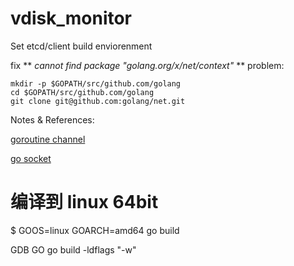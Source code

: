 # vdisk_monitor

Set etcd/client build enviorenment

fix ** *cannot find package "golang.org/x/net/context"* ** problem:
```
mkdir -p $GOPATH/src/github.com/golang
cd $GOPATH/src/github.com/golang
git clone git@github.com:golang/net.git
```
Notes & References:

[goroutine channel](https://github.com/astaxie/build-web-application-with-golang/blob/master/zh/02.7.md)

[go socket](http://blog.csdn.net/ahlxt123/article/details/47320161)

# 编译到 linux 64bit
$ GOOS=linux GOARCH=amd64 go build

GDB GO
go build -ldflags "-w"
